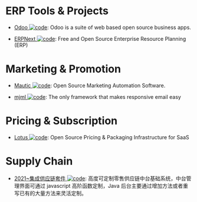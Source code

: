 # ERP Tools & Projects

- [Odoo ![code](https://ng-tech.icu/assets/code.svg)](https://github.com/odoo/odoo): Odoo is a suite of web based open source business apps.

- [ERPNext ![code](https://ng-tech.icu/assets/code.svg)](https://github.com/frappe/erpnext): Free and Open Source Enterprise Resource Planning (ERP)

# Marketing & Promotion

- [Mautic ![code](https://ng-tech.icu/assets/code.svg)](https://github.com/mautic/mautic): Open Source Marketing Automation Software.

- [mjml ![code](https://ng-tech.icu/assets/code.svg)](https://mjml.io/): The only framework that makes responsive email easy

# Pricing & Subscription

- [Lotus ![code](https://ng-tech.icu/assets/code.svg)](https://github.com/uselotus/lotus): Open Source Pricing & Packaging Infrastructure for SaaS

# Supply Chain

- [2021~集成供应链套件 ![code](https://ng-tech.icu/assets/code.svg)](https://github.com/doublechaintech/scm-biz-suite): 高度可定制零售供应链中台基础系统，中台管理界面可通过 javascript 高阶函数定制，Java 后台主要通过增加方法或者重写已有的大量方法来灵活定制。

